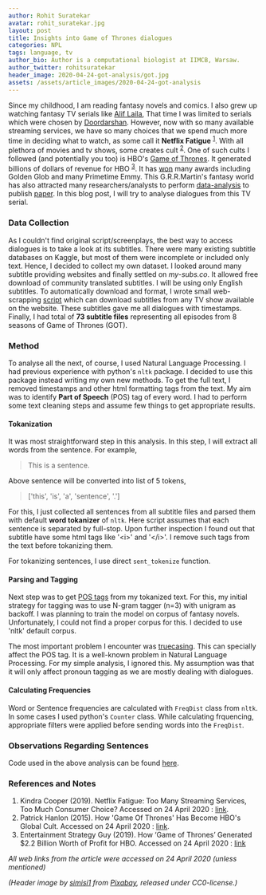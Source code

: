```yaml
---
author: Rohit Suratekar
avatar: rohit_suratekar.jpg
layout: post
title: Insights into Game of Thrones dialogues
categories: NPL
tags: language, tv
author_bio: Author is a computational biologist at IIMCB, Warsaw.
author_twitter: rohitsuratekar
header_image: 2020-04-24-got-analysis/got.jpg
assets: /assets/article_images/2020-04-24-got-analysis
---
```


Since my childhood, I am reading fantasy novels and comics. I also grew up watching fantasy TV serials like 
[Alif Laila](https://en.wikipedia.org/wiki/Alif_Laila), That time I was limited to serials which were chosen by [Doordarshan](https://en.wikipedia.org/wiki/Doordarshan). 
However, now with so many available streaming services, we have so many choices that we spend much more time in deciding 
what to watch, as some call it <b>Netflix Fatigue</b> <sup>[1](#ref1)</sup>. With all plethora of movies and tv shows,
some creates cult <sup>[2](#ref2)</sup>. One of such cults I followed (and potentially you too) is HBO's 
 [Game of Thrones](https://www.hbo.com/game-of-thrones). It generated billions of dollars of revenue for HBO <sup>[3](#ref3)</sup>. 
 It has [won](https://www.imdb.com/title/tt0944947/awards) many awards including Golden Glob and many Primetime Emmy.
 This G.R.R.Martin's fantasy world has also attracted many researchers/analysts to perform [data-analysis](https://www.kaggle.com/search?q=game+of+thrones) 
 to publish [paper](https://www.tandfonline.com/doi/abs/10.1080/08164649.2014.998453). In this blog post, I will try to analyse 
 dialogues from this TV serial. 
 
### Data Collection
 
As I couldn't find original script/screenplays, the best way to access dialogues is to take a look at its subtitles. 
There were many existing subtitle databases on Kaggle, but most of them were incomplete or included only text. Hence, I 
decided to collect my own dataset. I looked around many subtitle providing websites and finally settled on *my-subs.co*. It 
allowed free download of community translated subtitles. I will be using only English subtitles. To automatically download
and format, I wrote small web-scrapping [script](https://github.com/WeirdData/SubtitleAnalysis) which can download 
subtitles from any TV show available on the website. These subtitles gave me all dialogues with timestamps. Finally, I 
had total of **73 subtitle files** representing all episodes from 8 seasons of Game of Thrones (GOT). 

### Method

To analyse all the next, of course, I used Natural Language Processing. I had previous experience with python's 
`nltk` package. I decided to use this package instead writing my own new methods. To get the full text, I removed timestamps
and other html formatting tags from the text. My aim was to identify <b>Part of Speech</b> (POS) tag of every word. I had 
to perform some text cleaning steps and assume few things to get appropriate results. 

#### Tokanization
It was most straightforward step in this analysis. In this step, I will extract all words from the sentence. For example,

> This is a sentence.

Above sentence will be converted into list of 5 tokens,

> ['this', 'is', 'a', 'sentence', '.']

For this, I just collected all sentences from all subtitle files and 
parsed them with default <b>word tokanizer</b> of `nltk`. Here script assumes that each sentence is separated by 
full-stop. Upon further inspection I found out that subtitle have some html tags like '\<i\>' and '\</i\>'.
I remove such tags from the text before tokanizing them. 

For tokanizing sentences, I use direct `sent_tokenize` function. 

#### Parsing and Tagging

Next step was to get [POS tags](https://en.wikipedia.org/wiki/Part-of-speech_tagging) from my tokanized text. For this, my 
initial strategy for tagging was to use N-gram tagger (n=3) with unigram as backoff. I was planning to train the model on
corpus of fantasy novels. Unfortunately, I could not find a proper corpus for this. I decided to use 'nltk' default corpus.

The most important problem I encounter was [truecasing](https://en.wikipedia.org/wiki/Truecasing). This can specially affect the
POS tag. It is a well-known problem in Natural Language Processing. For my simple analysis, I ignored this. My assumption was
that it will only affect pronoun tagging as we are mostly dealing with dialogues.

#### Calculating Frequencies
Word or Sentence frequencies are calculated with `FreqDist` class from `nltk`. In some cases I used python's `Counter` class.
While calculating frquencing, appropriate filters were applied before sending words into the `FreqDist`.

### Observations Regarding Sentences









Code used in the above analysis can be found [here](https://github.com/WeirdData/SubtitleAnalysis).

### References and Notes
1. <a name="ref1"></a> Kindra Cooper (2019). Netflix Fatigue: Too Many Streaming Services, Too Much Consumer Choice? Accessed on 24 April 2020 : [link](https://www.customercontactweekdigital.com/customer-insights-analytics/articles/netflix-subscription-fatigue). 
2. <a name="ref2"></a> Patrick Hanlon (2015). How 'Game Of Thrones' Has Become HBO's Global Cult. Accessed on 24 April 2020 : [link](https://www.forbes.com/sites/patrickhanlon/2015/04/10/why-hbos-game-of-thrones-has-become-a-global-cult/#253ded0a4d46). 
3. <a name="ref3"></a> Entertainment Strategy Guy (2019). How ‘Game of Thrones’ Generated $2.2 Billion Worth of Profit for HBO. Accessed on 24 April 2020 : [link](https://decider.com/2019/05/21/game-of-thrones-hbo-profits/)

*All web links from the article were accessed on 24 April 2020 (unless mentioned)*

*(Header image by <a href="https://pixabay.com/users/simisi1-5920903/">simisi1</a> from <a href="https://pixabay.com/">Pixabay</a>, released under CC0-license.)*
